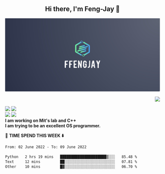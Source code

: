 <h2 align="center"> Hi there, I'm Feng-Jay 👋 </h2>  

![](https://github.com/Feng-Jay/DataStruct/blob/master/Image/1.png)  

<img align="right" src="https://github-readme-stats.vercel.app/api?username=Feng-Jay&show_icons=true&icon_color=CE1D2D&text_color=718096&bg_color=ffffff&hide_title=true" />


&emsp;

![](https://visitor-badge.glitch.me/badge?page_id=Feng-Jay.readme)
![](https://img.shields.io/badge/Concentrate-Cpp-blue)  
![](https://img.shields.io/badge/Rust-primer-orange)
![](https://img.shields.io/badge/Target-OS-9cf)  
**I am working on Mit's lab and C++**  
**I am trying to be an excellent OS programmer.**  


📘 **TIME SPEND THIS WEEK ⬇️**
<!--START_SECTION:waka-->

```text
From: 02 June 2022 - To: 09 June 2022

Python   2 hrs 19 mins   █████████████████████▒░░░   85.48 %
Text     12 mins         ██░░░░░░░░░░░░░░░░░░░░░░░   07.81 %
Other    10 mins         █▓░░░░░░░░░░░░░░░░░░░░░░░   06.70 %
```

<!--END_SECTION:waka-->

